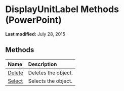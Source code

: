 
# DisplayUnitLabel Methods (PowerPoint)

 **Last modified:** July 28, 2015


## Methods



|**Name**|**Description**|
|:-----|:-----|
| [Delete](a868d1d4-550d-9ad7-075c-aa85e265205c.md)|Deletes the object.|
| [Select](57d04445-065f-99eb-5333-724ce3285e6b.md)|Selects the object.|
